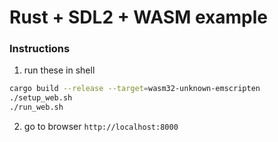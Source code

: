 # Rust + SDL2 + WASM example

### Instructions
1. run these in shell
```sh
cargo build --release --target=wasm32-unknown-emscripten
./setup_web.sh
./run_web.sh
```
2. go to browser `http://localhost:8000`

